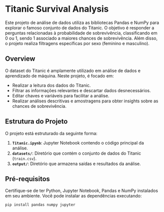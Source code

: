 # Titanic Survival Analysis

Este projeto de análise de dados utiliza as bibliotecas Pandas e NumPy para explorar o famoso conjunto de dados do Titanic. O objetivo é responder a perguntas relacionadas à probabilidade de sobrevivência, classificando em 0 ou 1, sendo 1 associado a maiores chances de sobrevivência. Além disso, o projeto realiza filtragens específicas por sexo (feminino e masculino).

## Overview

O dataset do Titanic é amplamente utilizado em análise de dados e aprendizado de máquina. Neste projeto, é focado em:

- Realizar a leitura dos dados do Titanic.
- Filtrar as informações relevantes e descartar dados desnecessários.
- Editar chaves e variáveis para facilitar a análise.
- Realizar análises descritivas e amostragens para obter insights sobre as chances de sobrevivência.

## Estrutura do Projeto

O projeto está estruturado da seguinte forma:

1. **`Titanic.ipynb`**: Jupyter Notebook contendo o código principal da análise.
2. **`datasets/`**: Diretório que contém o conjunto de dados do Titanic (`train.csv`).
3. **`output/`**: Diretório que armazena saídas e resultados da análise.

## Pré-requisitos

Certifique-se de ter Python, Jupyter Notebook, Pandas e NumPy instalados em seu ambiente. Você pode instalar as dependências executando:

```bash
pip install pandas numpy jupyter
